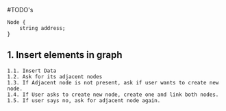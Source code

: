 #TODO's

```
Node {
    string address;
}
```

## 1. Insert elements in graph

```console
1.1. Insert Data
1.2. Ask for its adjacent nodes
1.3. If Adjacent node is not present, ask if user wants to create new node.
1.4. If User asks to create new node, create one and link both nodes.
1.5. If user says no, ask for adjacent node again.
```
